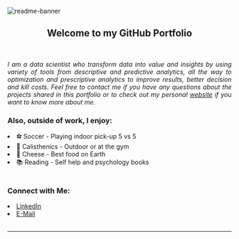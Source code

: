 ![readme-banner](https://user-images.githubusercontent.com/108199052/177016372-56af75a0-ebc5-41ac-b6f3-9e708ae5c676.png)
<br/>

<h2 align="center"> Welcome to my GitHub Portfolio <br/></h2><br/>
<p align="justify"><i> I am a data scientist who transform data into value and insights by using variety of tools from descriptive and predictive analytics, all the way to optimization and prescriptive analytics to improve results, better decision and kill costs. Feel free to contact me if you have any questions about the projects shared in this portfolio or to check out my personal <a href="https://www.mlepicier.github.io">website</a> if you want to know more about me. </i><p>

<h3>Also, outside of work, I enjoy:</h3>
    <li>⚽ Soccer - Playing indoor pick-up 5 vs 5
    <li>🤸 Calisthenics - Outdoor or at the gym
    <li>🧀 Cheese - Best food on Earth
    <li>📚 Reading - Self help and psychology books<br/><br/>

<h3>Connect with Me:</h3>
<li><a href="https://www.linkedin.com/in/mlepicier/">LinkedIn</a>
<li><a href="mailto:mlepicier.msc2022@ivey.ca">E-Mail</a> <br/><br/> 

***
